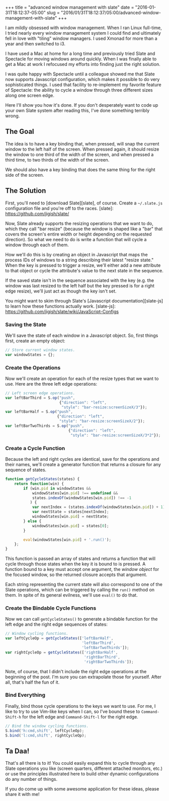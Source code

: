 +++
title = "advanced window management with slate"
date = "2016-01-31T18:12:37-05:00"
slug = "2016/01/31T18:12:37/05:00/advanced-window-management-with-slate"
+++

I am mildly obsessed with window management. When I ran Linux full-time, I tried
nearly every window management system I could find and ultimately fell in love
with "tiling" window managers. I used Xmonad for more than a year and then
switched to i3.

I have used a Mac at home for a long time and previously tried Slate and
Spectacle for moving windows around quickly. When I was finally able to get a
Mac at work I refocused my efforts into finding just the right solution.

I was quite happy with Spectacle until a colleague showed me that Slate now
supports Javascript configuration, which makes it possible to do very
sophisticated things. I used that facility to re-implement my favorite feature
of Spectacle: the ability to cycle a window through three different sizes along
one screen edge.

Here I'll show you how it's done. If you don't desperately want to code up your
own Slate system after reading this, I've done something terribly wrong.<!--more-->

## The Goal ##

The idea is to have a key binding that, when pressed, will snap the current
window to the left half of the screen. When pressed again, it should resize the
window to one third of the width of the screen, and when pressed a third time,
to two thirds of the width of the screen.

We should also have a key binding that does the same thing for the right side of
the screen.

## The Solution ##

First, you'll need to [download Slate][slate], of course. Create a `~/.slate.js`
configuration file and you're off to the races.
[slate]: https://github.com/jigish/slate/

Now, Slate already supports the resizing operations that we want to do, which
they call "bar resize" (because the window is shaped like a "bar" that covers
the screen's entire width or height depending on the requested direction). So
what we need to do is write a function that will cycle a window through each of
them.

How we'll do this is by creating an object in Javascript that maps the process
IDs of windows to a string describing their latest "resize state." When the key
is pressed to trigger a resize, we'll either add a new attribute to that object
or cycle the attribute's value to the next state in the sequence.

If the saved state isn't in the sequence associated with the key (e.g. the
window was last resized to the left half but the key pressed is for a right edge
resize), we'll just act as though the key isn't set.

You might want to skim through Slate's [Javascript documentation][slate-js] to
learn how these functions actually work.
[slate-js]: https://github.com/jigish/slate/wiki/JavaScript-Configs

### Saving the State ###

We'll save the state of each window in a Javascript object. So, first things
first, create an empty object:

~~~javascript
// Store current window states.
var windowStates = {};
~~~

### Create the Operations ###

Now we'll create an operation for each of the resize types that we want to
use. Here are the three left edge operations:

~~~javascript
// Left screen edge operations.
var leftBarThird = S.op("push",
                        {"direction": "left",
                         "style": "bar-resize:screenSizeX/3"});
var leftBarHalf = S.op("push",
                       {"direction": "left",
                        "style": "bar-resize:screenSizeX/2"});
var leftBarTwoThirds = S.op("push",
                            {"direction": "left",
                             "style": "bar-resize:screenSizeX/3*2"});
~~~

### Create a Cycle Function ###

Because the left and right cycles are identical, save for the operations and
their names, we'll create a generator function that returns a closure for any
sequence of states.

~~~js
function getCycleStates(states) {
    return function(win) {
        if (win.pid in windowStates &&
            windowStates[win.pid] !== undefined &&
            states.indexOf(windowStates[win.pid]) !== -1 
           ) {
            var nextIndex = (states.indexOf(windowStates[win.pid]) + 1) % 3;
            var nextState = states[nextIndex];
            windowStates[win.pid] = nextState;
        } else {
            windowStates[win.pid] = states[0];
        }

        eval(windowStates[win.pid] + '.run()');
    };
}
~~~

This function is passed an array of states and returns a function that will
cycle through those states when the key it is bound to is pressed. A function
bound to a key must accept one argument, the *window object* for the focused
window, so the returned closure accepts that argument.

Each string representing the current state will also correspond to one of the
Slate operations, which can be triggered by calling the `run()` method on
them. In spite of its general evilness, we'll use `eval()` to do that.

### Create the Bindable Cycle Functions ###

Now we can call `getCycleStates()` to generate a bindable function for the left
edge and the right edge sequences of states:

~~~javascript
// Window cycling functions.
var leftCycleOp = getCycleStates(['leftBarHalf',
                                  'leftBarThird',
                                  'leftBarTwoThirds']);
var rightCycleOp = getCycleStates(['rightBarHalf',
                                   'rightBarThird',
                                   'rightBarTwoThirds']);
~~~

Note, of course, that I didn't include the right edge operations at the
beginning of the post. I'm sure you can extrapolate those for yourself. After
all, that's half the fun of it.

### Bind Everything ###

Finally, bind those cycle operations to the keys we want to use. For me, I like
to try to use Vim-like keys when I can, so I've bound these to `Command-Shift-h`
for the left edge and `Command-Shift-l` for the right edge.

~~~javascript
// Bind the window cycling functions.
S.bind('h:cmd,shift', leftCycleOp);
S.bind('l:cmd,shift', rightCycleOp);
~~~

## Ta Daa! ##

That's all there is to it! You could easily expand this to cycle through any
Slate operations you like (screen quarters, different attached monitors, etc.)
or use the principles illustrated here to build other dynamic configurations do
any number of things.

If you do come up with some awesome application for these ideas, please share
it with me!
